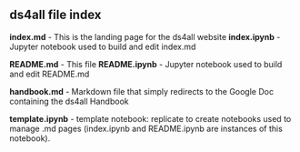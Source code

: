 ## ds4all file index

**index.md** - This is the landing page for the ds4all website
**index.ipynb** - Jupyter notebook used to build and edit index.md

**README.md** - This file
**README.ipynb** - Jupyter notebook used to build and edit README.md

**handbook.md** - Markdown file that simply redirects to the Google Doc containing the ds4all Handbook

**template.ipynb** - template notebook: replicate to create notebooks used to manage .md pages (index.ipynb and README.ipynb are instances of this notebook).

